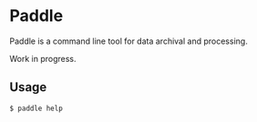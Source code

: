# Paddle

Paddle is a command line tool for data archival and processing.

Work in progress.

## Usage

```
$ paddle help
```
